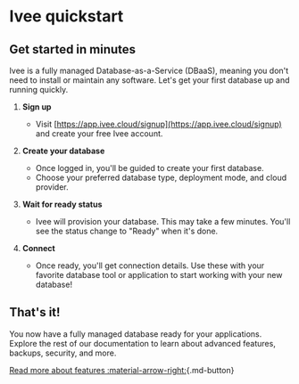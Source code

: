 # Ivee quickstart

## Get started in minutes

Ivee is a fully managed Database-as-a-Service (DBaaS), meaning you don't need to install or maintain any software. 
Let's get your first database up and running quickly.

1. **Sign up**

    * Visit [https://app.ivee.cloud/signup](https://app.ivee.cloud/signup) and create your free Ivee account.

2. **Create your database**

    * Once logged in, you'll be guided to create your first database.
    * Choose your preferred database type, deployment mode, and cloud provider.

3. **Wait for ready status**

    * Ivee will provision your database. This may take a few minutes. You'll see the status change to "Ready" when it's done.

4. **Connect**

    * Once ready, you'll get connection details. Use these with your favorite database tool or application to start working with your new database!

## That's it!

You now have a fully managed database ready for your applications. 
Explore the rest of our documentation to learn about advanced features, backups, security, and more.

[Read more about features :material-arrow-right:](features/features.md){.md-button}
